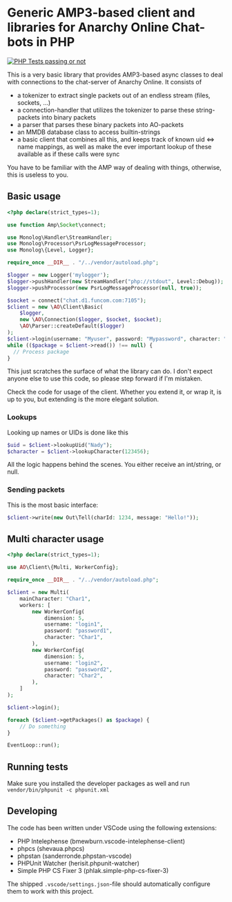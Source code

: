 # Generic AMP3-based client and libraries for Anarchy Online Chat-bots in PHP

[![PHP Tests passing or not](https://github.com/nadybot/aolib/actions/workflows/php.yml/badge.svg)](https://github.com/Nadybot/aolib/actions/workflows/php.yml)

This is a very basic library that provides AMP3-based async classes to deal with connections to the chat-server of Anarchy Online. It consists of

* a tokenizer to extract single packets out of an endless stream (files, sockets, …)
* a connection-handler that utilizes the tokenizer to parse these string-packets into binary packets
* a parser that parses these binary packets into AO-packets
* an MMDB database class to access builtin-strings
* a basic client that combines all this, and keeps track of known uid <=> name mappings, as well as make the ever important lookup of these available as if these calls were sync

You have to be familiar with the AMP way of dealing with things, otherwise, this is useless to you.

## Basic usage

```php
<?php declare(strict_types=1);

use function Amp\Socket\connect;

use Monolog\Handler\StreamHandler;
use Monolog\Processor\PsrLogMessageProcessor;
use Monolog\{Level, Logger};

require_once __DIR__ . "/../vendor/autoload.php";

$logger = new Logger('mylogger');
$logger->pushHandler(new StreamHandler("php://stdout", Level::Debug));
$logger->pushProcessor(new PsrLogMessageProcessor(null, true));

$socket = connect("chat.d1.funcom.com:7105");
$client = new \AO\Client\Basic(
    $logger,
    new \AO\Connection($logger, $socket, $socket);
    \AO\Parser::createDefault($logger)
);
$client->login(username: "Myuser", password: "Mypassword", character: "Mychar");
while (($package = $client->read()) !== null) {
  // Process package
}
```

This just scratches the surface of what the library can do. I don't expect anyone else to use this code, so please step forward if I'm mistaken.

Check the code for usage of the client. Whether you extend it, or wrap it, is up to you, but extending is the more elegant solution.

### Lookups

Looking up names or UIDs is done like this

```php
$uid = $client->lookupUid("Nady");
$character = $client->lookupCharacter(123456);
```

All the logic happens behind the scenes. You either receive an int/string, or null.

### Sending packets

This is the most basic interface:

```php
$client->write(new Out\Tell(charId: 1234, message: "Hello!"));
```

## Multi character usage

```php
<?php declare(strict_types=1);

use AO\Client\{Multi, WorkerConfig};

require_once __DIR__ . "/../vendor/autoload.php";

$client = new Multi(
    mainCharacter: "Char1",
    workers: [
        new WorkerConfig(
            dimension: 5,
            username: "login1",
            password: "password1",
            character: "Char1",
        ),
        new WorkerConfig(
            dimension: 5,
            username: "login2",
            password: "password2",
            character: "Char2",
        ),
    ]
);

$client->login();

foreach ($client->getPackages() as $package) {
    // Do something
}

EventLoop::run();
```

## Running tests

Make sure you installed the developer packages as well and run `vendor/bin/phpunit -c phpunit.xml`

## Developing

The code has been written under VSCode using the following extensions:

* PHP Intelephense (bmewburn.vscode-intelephense-client)
* phpcs (shevaua.phpcs)
* phpstan (sanderronde.phpstan-vscode)
* PHPUnit Watcher (herisit.phpunit-watcher)
* Simple PHP CS Fixer 3 (phlak.simple-php-cs-fixer-3)

The shipped `.vscode/settings.json`-file should automatically configure them to work with this project.
